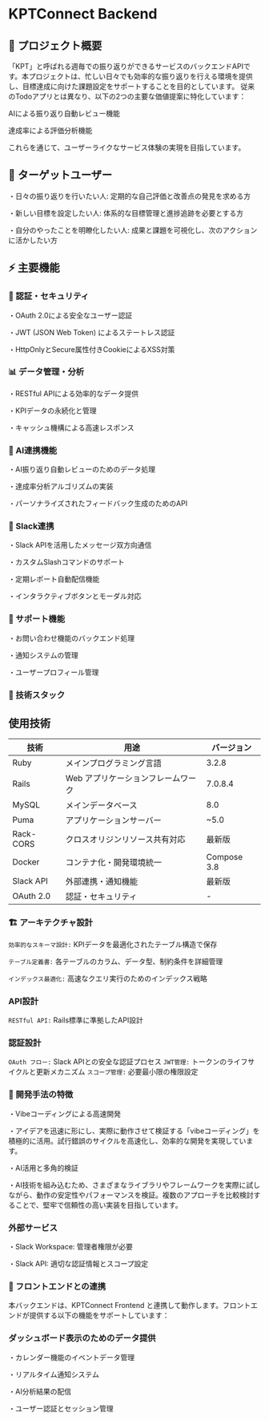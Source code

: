 # KPTConnect Backend
## 📝 プロジェクト概要
「KPT」と呼ばれる週毎での振り返りができるサービスのバックエンドAPIです。本プロジェクトは、忙しい日々でも効率的な振り返りを行える環境を提供し、目標達成に向けた課題設定をサポートすることを目的としています。
従来のTodoアプリとは異なり、以下の2つの主要な価値提案に特化しています：

AIによる振り返り自動レビュー機能

達成率による評価分析機能

これらを通じて、ユーザーライクなサービス体験の実現を目指しています。
## 🎯 ターゲットユーザー

・日々の振り返りを行いたい人: 定期的な自己評価と改善点の発見を求める方

・新しい目標を設定したい人: 体系的な目標管理と進捗追跡を必要とする方

・自分のやったことを明瞭化したい人: 成果と課題を可視化し、次のアクションに活かしたい方

## ⚡ 主要機能
### 🔐 認証・セキュリティ

・OAuth 2.0による安全なユーザー認証

・JWT (JSON Web Token) によるステートレス認証

・HttpOnlyとSecure属性付きCookieによるXSS対策

###  📊 データ管理・分析

・RESTful APIによる効率的なデータ提供

・KPIデータの永続化と管理

・キャッシュ機構による高速レスポンス

### 🤖 AI連携機能

・AI振り返り自動レビューのためのデータ処理

・達成率分析アルゴリズムの実装

・パーソナライズされたフィードバック生成のためのAPI

### 📱 Slack連携

・Slack APIを活用したメッセージ双方向通信

・カスタムSlashコマンドのサポート

・定期レポート自動配信機能

・インタラクティブボタンとモーダル対応

### 📧 サポート機能

・お問い合わせ機能のバックエンド処理

・通知システムの管理

・ユーザープロフィール管理

### 🔧 技術スタック
## 使用技術

| 技術        | 用途                                   | バージョン     |
| ----------- | -------------------------------------- | -------------- |
| Ruby        | メインプログラミング言語               | 3.2.8          |
| Rails       | Web アプリケーションフレームワーク      | 7.0.8.4        |
| MySQL       | メインデータベース                     | 8.0            |
| Puma        | アプリケーションサーバー               | ~5.0           |
| Rack-CORS   | クロスオリジンリソース共有対応         | 最新版         |
| Docker      | コンテナ化・開発環境統一               | Compose 3.8    |
| Slack API   | 外部連携・通知機能                     | 最新版         |
| OAuth 2.0   | 認証・セキュリティ                     | -              |

### 🏗️ アーキテクチャ設計

`効率的なスキーマ設計:` KPIデータを最適化されたテーブル構造で保存

`テーブル定義書:` 各テーブルのカラム、データ型、制約条件を詳細管理

`インデックス最適化:` 高速なクエリ実行のためのインデックス戦略

### API設計

`RESTful API:` Rails標準に準拠したAPI設計

### 認証設計

`OAuth フロー:` Slack APIとの安全な認証プロセス
`JWT管理:` トークンのライフサイクルと更新メカニズム
`スコープ管理:` 必要最小限の権限設定

### 🚀 開発手法の特徴
・Vibeコーディングによる高速開発

・アイデアを迅速に形にし、実際に動作させて検証する「vibeコーディング」を積極的に活用。試行錯誤のサイクルを高速化し、効率的な開発を実現しています。

・AI活用と多角的検証

・AI技術を組み込むため、さまざまなライブラリやフレームワークを実際に試しながら、動作の安定性やパフォーマンスを検証。複数のアプローチを比較検討することで、堅牢で信頼性の高い実装を目指しています。

### 外部サービス

・Slack Workspace: 管理者権限が必要

・Slack API: 適切な認証情報とスコープ設定

### 🔄 フロントエンドとの連携
本バックエンドは、KPTConnect Frontend と連携して動作します。フロントエンドが提供する以下の機能をサポートしています：

### ダッシュボード表示のためのデータ提供
・カレンダー機能のイベントデータ管理

・リアルタイム通知システム

・AI分析結果の配信

・ユーザー認証とセッション管理
